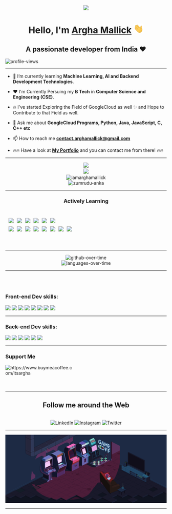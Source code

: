 <p align="center">
  <img src="https://res.cloudinary.com/superfolio/image/upload/v1620689979/68747470733a2f2f692e70696e696d672e636f6d2f6f726967696e616c732f63362f33332f63322f63363333633230656465383266306530636564376435373064626533613166332e676966_yjuh2s.gif">
</p>

<h1 align="center">Hello, I'm <a href="https://www.linkedin.com/in/iamarghamallick/" target="_blank" rel="noopener noreferrer">Argha Mallick</a> <img src="assets/Hi.gif" height="30" />
<h2 align="center">A passionate developer from India ❤️</h1>

<p>
  <img src="https://komarev.com/ghpvc/?username=iamarghamallick&label=Profile%20views&color=0e75b6&style=flat" alt="profile-views"/>
</p>

---

- 🌱 I’m currently learning **Machine Learning, AI and Backend Development Technologies**.

- ❤️ I'm Currently Persuing my **B Tech** in **Computer Science and Engineering (CSE)**.

- 🔥 I've started Exploring the Field of GoogleCloud as well ✨ and Hope to Contribute to that Field as well.

- 💬 Ask me about **GoogleCloud Programs, Python, Java, JavaScript, C, C++ etc**

- 📫 How to reach me **contact.arghamallick@gmail.com**

- 🔥🔥 Have a look at [**My Portfolio**](https://iamarghamallick.github.io/portfolio) and you can contact me from there! 🔥🔥

---

<div align="center">
  <img src="https://github-readme-stats.vercel.app/api/top-langs?username=iamarghamallick&show_icons=true&locale=en&layout=compact&&theme=radical" width="50%"/>
</div>

<div align="center">
  <img src="https://github-readme-stats.vercel.app/api?username=iamarghamallick&show_icons=true&locale=en&langs_count=20&count_private=true&theme=radical&layout=compact&hide_border=false" width="50%"/>
</div>

<div align="center">
  <img src="https://github-readme-streak-stats.herokuapp.com?user=iamarghamallick&theme=radical&date_format=M%20j%5B%2C%20Y%5D" alt="iamarghamallick" width="50%"/>
</div>

<div align=center>
  <img src="https://github-profile-trophy.vercel.app/?username=iamarghamallick&no-bg=true&theme=radical&no-frame=true&title=Commits,MultiLanguage,PullRequest,Repositories,Followers,Stars&column=6" alt="zumrudu-anka" width=200% height=100%/>
</div>



---

<h3 align="center">Actively Learning</h3>
<br>

<div align="center" style="display:flex; gap:10px; margin:10px;">
  <img src="https://img.shields.io/badge/HTML5-E34F26?style=for-the-badge&logo=html5&logoColor=white"/>
  <img src="https://img.shields.io/badge/CSS3-1572B6?style=for-the-badge&logo=css3&logoColor=white"/>
  <img src="https://img.shields.io/badge/JavaScript-F7DF1E?style=for-the-badge&logo=javascript&logoColor=black"/>
  <img src="https://img.shields.io/badge/c++-5E5C5C?style=for-the-badge&logo=c&logoColor=white"/>
  <img src="https://img.shields.io/badge/python-0095D5?&style=for-the-badge&logo=python&logoColor=white"/>
  <img src="https://img.shields.io/badge/Java-ED8B00?style=for-the-badge&logo=java&logoColor=white"/>
</div>

<div align="center" style="display:flex; gap:10px; margin:10px;">
  <img src="https://img.shields.io/badge/GitHub-000000?style=for-the-badge&logo=github&logoColor=white"/>
  <img src="https://img.shields.io/badge/Bootstrap-563D7C?style=for-the-badge&logo=bootstrap&logoColor=white"/>
  <img src="https://img.shields.io/badge/React-20232A?style=for-the-badge&logo=react&logoColor=61DAFB"/>
  <img src="https://img.shields.io/badge/Node.js-339933?style=for-the-badge&logo=nodedotjs&logoColor=white"/>
  <img src="https://img.shields.io/badge/Express.js-000000?style=for-the-badge&logo=express&logoColor=white"/>
  <img src="https://img.shields.io/badge/flask-000000?style=for-the-badge&logo=flask&logoColor=white"/>
  <img src="https://img.shields.io/badge/typescript-563D7C?style=for-the-badge&logo=typescript&logoColor=white"/>
  <img src="https://img.shields.io/badge/MySQL-CB3837?style=for-the-badge&logo=MySQL&logoColor=white"/>
</div>
<br>
<br>

---

<div align="center">
  <img alt="github-over-time" src="https://stats.quine.sh/iamarghamallick/github?theme=dark" width="50%">
</div>

<div align="center">
  <img alt="languages-over-time" src="https://stats.quine.sh/iamarghamallick/languages-over-time?theme=dark" width="50%">
</div>

---

<br/>
<br/>

### Front-end Dev skills:

<p>
  <img src="https://img.shields.io/badge/HTML5-E34F26?style=for-the-badge&logo=html5&logoColor=white" />
  <img src="https://img.shields.io/badge/Sass-CC6699?style=for-the-badge&logo=sass&logoColor=white" />
  <img src="https://img.shields.io/badge/Bootstrap-563D7C?style=for-the-badge&logo=bootstrap&logoColor=white" />
  <img src="https://img.shields.io/badge/Tailwind_CSS-38B2AC?style=for-the-badge&logo=tailwind-css&logoColor=white" />
  <img src="https://img.shields.io/badge/JavaScript-323330?style=for-the-badge&logo=javascript&logoColor=F7DF1E" />
  <img src="https://img.shields.io/badge/TypeScript-007ACC?style=for-the-badge&logo=typescript&logoColor=white" />
  <img src="https://img.shields.io/badge/React-20232A?style=for-the-badge&logo=react&logoColor=61DAFB" />
  <img src="https://img.shields.io/badge/next.js-000000?style=for-the-badge&logo=nextdotjs&logoColor=white" />
</p>

---

### Back-end Dev skills:

<p>
  <img src="https://img.shields.io/badge/JavaScript-323330?style=for-the-badge&logo=javascript&logoColor=F7DF1E" />
  <img src="https://img.shields.io/badge/Node.js-339933?style=for-the-badge&logo=nodedotjs&logoColor=white"/>
  <img src="https://img.shields.io/badge/Express.js-000000?style=for-the-badge&logo=express&logoColor=white"/>
  <img src="https://img.shields.io/badge/python-0095D5?&style=for-the-badge&logo=python&logoColor=white"/>
  <img src="https://img.shields.io/badge/MongoDB-00684A?&style=for-the-badge&logo=mongodb&logoColor=white"/>
  <img src="https://img.shields.io/badge/MySQL-CB3837?style=for-the-badge&logo=MySQL&logoColor=white"/>
</p>

---

### Support Me
<p>
  <a href="https://www.buymeacoffee.com/itsargha">
    <img align="left" src="https://cdn.buymeacoffee.com/buttons/v2/default-yellow.png" height="50" width="210" alt="https://www.buymeacoffee.com/itsargha" />
  </a>
</p>
<br/>
<br/>
<br/>
<br/>

---

<div align="center">
  <h2>Follow me around the Web</h2><br>
  <a href="https://www.linkedin.com/in/iamarghamallick" target="_blank"><img src="https://img.shields.io/badge/LinkedIn-%230077B5.svg?&style=flat-square&logo=linkedin&logoColor=white" alt="LinkedIn"></a>
  <a href="https://www.instagram.com/iamarghamallick" target="_blank"><img src="https://img.shields.io/badge/Instagram-%23E4405F.svg?&style=flat-square&logo=instagram&logoColor=white" alt="Instagram"></a>
  <a href="https://twitter.com/iamarghamallick" target="_blank"><img src="https://img.shields.io/badge/Twitter-%231DA1F2.svg?&style=flat-square&logo=twitter&logoColor=white" alt="Twitter"></a>
</div>

---

<p align="center">
 <img src="assets/Cool.gif">
</p>

---
